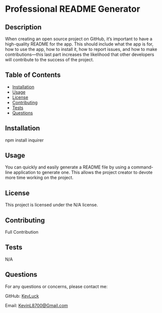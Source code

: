 
# Professional README Generator

## Description
When creating an open source project on GitHub, it’s important to have a high-quality README for the app. This should include what the app is for, how to use the app, how to install it, how to report issues, and how to make contributions—this last part increases the likelihood that other developers will contribute to the success of the project.

## Table of Contents
- [Installation](#installation)
- [Usage](#usage)
- [License](#license)
- [Contributing](#contributing)
- [Tests](#tests)
- [Questions](#questions)

## Installation
npm install inquirer

## Usage
You can quickly and easily generate a README file by using a command-line application to generate one. This allows the project creator to devote more time working on the project.

## License
This project is licensed under the N/A license.

## Contributing
Full Contribution

## Tests
N/A

## Questions
For any questions or concerns, please contact me:

GitHub: [KevLuck](https://github.com/KevLuck)

Email: KevinL8700@Gmail.com
